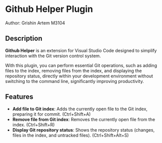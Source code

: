 # Github Helper Plugin

Author: Grishin Artem M3104

## Description

**Github Helper** is an extension for Visual Studio Code designed to simplify interaction with the Git version control system.

With this plugin, you can perform essential Git operations, such as adding files to the index, removing files from the index, and displaying the repository status, directly within your development environment without switching to the command line, significantly improving productivity.

## Features

- **Add file to Git index**: Adds the currently open file to the Git index, preparing it for commit. (Ctrl+Shift+A)
- **Remove file from Git index**: Removes the currently open file from the index. (Ctrl+Shift+R)
- **Display Git repository status**: Shows the repository status (changes, files in the index, and untracked files). (Ctrl+Shift+Alt+S)